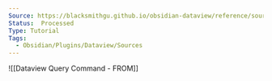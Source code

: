 ```yaml
---
Source: https://blacksmithgu.github.io/obsidian-dataview/reference/sources/
Status:  Processed
Type: Tutorial
Tags:
  - Obsidian/Plugins/Dataview/Sources
---
```


![[Dataview Query Command - FROM]]